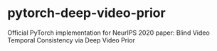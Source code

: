 # pytorch-deep-video-prior
Official PyTorch implementation for NeurIPS 2020 paper: Blind Video Temporal Consistency via Deep Video Prior
